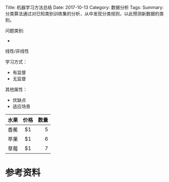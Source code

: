 Title: 机器学习方法总结
Date: 2017-10-13
Category: 数据分析
Tags:
Summary: 分类算法通过对已知类别训练集的分析，从中发现分类规则，以此预测新数据的类别。

问题类别:

-


线性/非线性



学习方式：

- 有监督
- 无监督

其他属性：

- 优缺点
- 适应场景


|水果|价格|数量|
|:-|:-:|-:|
|香蕉|$1|5|
|苹果|$1|6|
|草莓|$1|7|


# 参考资料

[1]: http://blog.csdn.net/jasonding1354/article/details/41720303 "机器学习算法的分类, Jason Ding, CSDN"
[2]: http://www.cnblogs.com/zhangchaoyang/archive/2012/08/28/2660929.html "机器学习问题方法总结, Orisun, 博客园"
